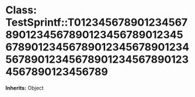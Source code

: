 # Class: TestSprintf::T012345678901234567890123456789012345678901234567890123456789012345678901234567890123456789012345678901234567890123456789
**Inherits:** Object
    




